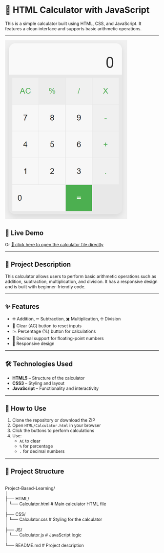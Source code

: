 # 🔢 HTML Calculator with JavaScript

This is a simple calculator built using HTML, CSS, and JavaScript. It features a clean interface and supports basic arithmetic operations.

---

<img src="Assets/Calculator.png" alt="Calculator Screenshot" width="400" />



## 🚀 Live Demo

<!-- Uncomment and update the URL below once you enable GitHub Pages -->
<!-- [👉 View Calculator Live](https://your-username.github.io/your-repo-name/) -->

Or [📂 click here to open the calculator file directly](HTML/Calculator.html)

---

## 📝 Project Description

This calculator allows users to perform basic arithmetic operations such as addition, subtraction, multiplication, and division. It has a responsive design and is built with beginner-friendly code.

---

## ✨ Features

- ➕ Addition, ➖ Subtraction, ✖️ Multiplication, ➗ Division
- 🔄 Clear (AC) button to reset inputs
- 📉 Percentage (%) button for calculations
- 🔢 Decimal support for floating-point numbers
- 📱 Responsive design

---

## 🛠️ Technologies Used

- **HTML5** – Structure of the calculator
- **CSS3** – Styling and layout
- **JavaScript** – Functionality and interactivity

---

## 📌 How to Use

1. Clone the repository or download the ZIP
2. Open `HTML/Calculator.html` in your browser
3. Click the buttons to perform calculations
4. Use:
   - `AC` to clear
   - `%` for percentage
   - `.` for decimal numbers

---

## 📁 Project Structure
<br>
Project-Based-Learning/<br>
│<br>
├── HTML/<br>
│ └── Calculator.html # Main calculator HTML file<br>
│<br>
├── CSS/<br>
│ └── Calculator.css # Styling for the calculator<br>
│<br>
├── JS/<br>
│ └── Calculator.js # JavaScript logic<br>
│<br>
└── README.md # Project description<br>